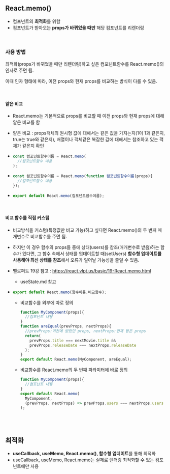 ## React.memo()

- 컴포넌트의 **최적화**를 위함
- 컴포넌트가 받아오는 **props가 바뀌었을 때만** 해당 컴포넌트를 리렌더링

<br>

### 사용 방법

최적화(props가 바뀌었을 때만 리렌더링)하고 싶은 컴포넌트함수를 React.memo()의 인자로 주면 됨.

이때 인자 형태에 따라, 이전 props와 현재 props를 비교하는 방식이 다를 수 있음.

<br>

#### 얕은 비교

- React.memo는 기본적으로 props를 비교할 때 이전 props와 현재 props에 대해 얕은 비교를 함
  
- 얕은 비교 : props객체의 원시형 값에 대해서는 같은 값을 가지는지(1이 1과 같은지, true는 true와 같은지), 배열이나 객체같은 복잡한 값에 대해서는 참조하고 있는 객체가 같은지 확인
  
- ```jsx
  const 컴포넌트함수이름 = React.memo(
    //컴포넌트함수 내용
  );
  ```

- ```jsx
  const 컴포넌트함수이름 = React.memo(function 컴포넌트함수이름(props){
    //컴포넌트함수 내용
  });
  ```

- ```jsx
  export default React.memo(컴포넌트함수이름);
  ```

<br>

#### 비교 함수를 직접 커스텀

- 비교방식을 커스텀(특정값만 비교 가능)하고 싶다면 React.memo()의 두 번째 매개변수로 비교함수를 주면 됨.

- 하지만 이 경우 함수의 props들 중에 상태(users)를 참조(매개변수로 받음)하는 함수가 있다면, 그 함수 속에서 상태를 업데이트할 때(setUsers) **함수형 업데이트를 사용해야 최신 상태를 참조**해서 오류가 일어날 가능성을 줄일 수 있음. 
  
- 벨로퍼트 19강 참고 : https://react.vlpt.us/basic/19-React.memo.html
  - useState.md 참고
  
- ```jsx
  export default React.memo(함수이름,비교함수);
  ```

  - 비교함수를 외부에 따로 정의

    ```jsx
    function MyComponent(props){ 
      //컴포넌트 내용
    }
    function areEqual(prevProps, nextProps){ 
      //prevProps:이전에 받았던 props, nextProps:현재 받은 props
      return(
        prevProps.title === nextMovie.title &&
        prevProps.releaseDate === nextProps.releaseDate
      );
    }
    export default React.memo(MyComponent, areEqual);
    ```

  - 비교함수를 React.memo의 두 번째 파라미터에 바로 정의

    ```jsx
    function MyComponent(props){ 
      //컴포넌트 내용
    }
    export default React.memo(
      MyComponent,
      (prevProps, nextProps) => prevProps.users === nextProps.users
    );
    ```

<br><br>

## 최적화

- **useCallback, useMemo, React.memo(), 함수형 업데이트**를 통해 최적화
- useCallback, useMemo, React.memo는 실제로 렌더링 최적화할 수 있는 컴포넌트에만 사용



